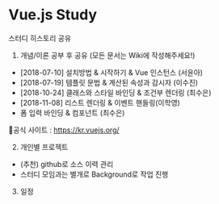 # Vue.js Study
스터디 히스토리 공유

1. 개념/이론 공부 후 공유 (모든 문서는 Wiki에 작성해주세요!)
- [2018-07-10] 설치방법 & 시작하기 & Vue 인스턴스 (서윤아)
- [2018-07-19] 템플릿 문법 & 계산된 속성과 감시자 (이수진)
- [2018-10-24] 클래스와 스타일 바인딩 & 조건부 렌더링 (최수은)
- [2018-11-08] 리스트 렌더링 & 이벤트 핸들링(이학영)
- 폼 입력 바인딩 & 컴포넌트 (최수은)

🧐공식 사이트 : https://kr.vuejs.org/

2. 개인별 프로젝트
- (추천) github로 소스 이력 관리
- 스터디 모임과는 별개로 Background로 작업 진행

3. 일정
